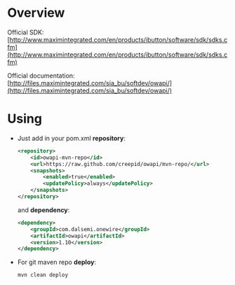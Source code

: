 # Overview

Official SDK: [http://www.maximintegrated.com/en/products/ibutton/software/sdk/sdks.cfm](http://www.maximintegrated.com/en/products/ibutton/software/sdk/sdks.cfm)

Official documentation: [http://files.maximintegrated.com/sia_bu/softdev/owapi/](http://files.maximintegrated.com/sia_bu/softdev/owapi/)

# Using

 * Just add in your pom.xml **repository**:
    ```xml
    <repository>
        <id>owapi-mvn-repo</id>
        <url>https://raw.github.com/creepid/owapi/mvn-repo/</url>
        <snapshots>
            <enabled>true</enabled>
            <updatePolicy>always</updatePolicy>
        </snapshots>
    </repository>
    ```
    
    and **dependency**:
    ```xml
	<dependency>
		<groupId>com.dalsemi.onewire</groupId>
		<artifactId>owapi</artifactId>
		<version>1.10</version>
	</dependency>
    ```

 * For git maven repo **deploy**:
    ```xml
	mvn clean deploy
    ```
